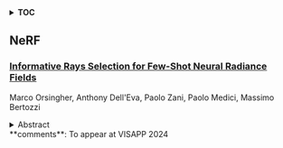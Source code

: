 <details>
  <summary><b>TOC</b></summary>
  <ol>
    <li><a href=#nerf>NeRF</a></li>
      <ul>
        <li><a href=#Informative-Rays-Selection-for-Few-Shot-Neural-Radiance-Fields>Informative Rays Selection for Few-Shot Neural Radiance Fields</a></li>
      </ul>
    </li>
  </ol>
</details>

## NeRF  

### [Informative Rays Selection for Few-Shot Neural Radiance Fields](http://arxiv.org/abs/2312.17561)  
Marco Orsingher, Anthony Dell'Eva, Paolo Zani, Paolo Medici, Massimo Bertozzi  
<details>  
  <summary>Abstract</summary>  
  <ol>  
    Neural Radiance Fields (NeRF) have recently emerged as a powerful method for image-based 3D reconstruction, but the lengthy per-scene optimization limits their practical usage, especially in resource-constrained settings. Existing approaches solve this issue by reducing the number of input views and regularizing the learned volumetric representation with either complex losses or additional inputs from other modalities. In this paper, we present KeyNeRF, a simple yet effective method for training NeRF in few-shot scenarios by focusing on key informative rays. Such rays are first selected at camera level by a view selection algorithm that promotes baseline diversity while guaranteeing scene coverage, then at pixel level by sampling from a probability distribution based on local image entropy. Our approach performs favorably against state-of-the-art methods, while requiring minimal changes to existing NeRF codebases.  
  </ol>  
</details>  
**comments**: To appear at VISAPP 2024  
  
  



